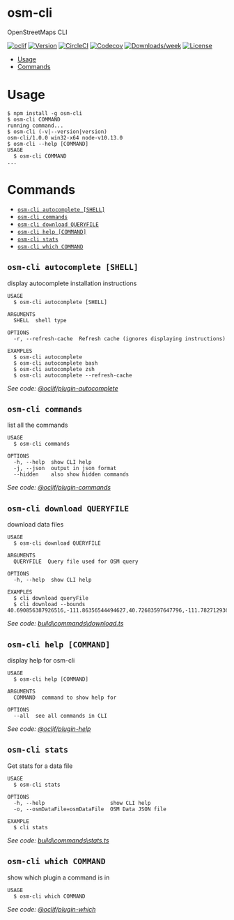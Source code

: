 osm-cli
=======

OpenStreetMaps CLI

[![oclif](https://img.shields.io/badge/cli-oclif-brightgreen.svg)](https://oclif.io)
[![Version](https://img.shields.io/npm/v/osm-cli.svg)](https://npmjs.org/package/osm-cli)
[![CircleCI](https://circleci.com/gh/joshball/ball-maps/tree/master.svg?style=shield)](https://circleci.com/gh/joshball/ball-maps/tree/master)
[![Codecov](https://codecov.io/gh/joshball/ball-maps/branch/master/graph/badge.svg)](https://codecov.io/gh/joshball/ball-maps)
[![Downloads/week](https://img.shields.io/npm/dw/osm-cli.svg)](https://npmjs.org/package/osm-cli)
[![License](https://img.shields.io/npm/l/osm-cli.svg)](https://github.com/joshball/ball-maps/blob/master/package.json)

<!-- toc -->
* [Usage](#usage)
* [Commands](#commands)
<!-- tocstop -->
# Usage
<!-- usage -->
```sh-session
$ npm install -g osm-cli
$ osm-cli COMMAND
running command...
$ osm-cli (-v|--version|version)
osm-cli/1.0.0 win32-x64 node-v10.13.0
$ osm-cli --help [COMMAND]
USAGE
  $ osm-cli COMMAND
...
```
<!-- usagestop -->
# Commands
<!-- commands -->
* [`osm-cli autocomplete [SHELL]`](#osm-cli-autocomplete-shell)
* [`osm-cli commands`](#osm-cli-commands)
* [`osm-cli download QUERYFILE`](#osm-cli-download-queryfile)
* [`osm-cli help [COMMAND]`](#osm-cli-help-command)
* [`osm-cli stats`](#osm-cli-stats)
* [`osm-cli which COMMAND`](#osm-cli-which-command)

## `osm-cli autocomplete [SHELL]`

display autocomplete installation instructions

```
USAGE
  $ osm-cli autocomplete [SHELL]

ARGUMENTS
  SHELL  shell type

OPTIONS
  -r, --refresh-cache  Refresh cache (ignores displaying instructions)

EXAMPLES
  $ osm-cli autocomplete
  $ osm-cli autocomplete bash
  $ osm-cli autocomplete zsh
  $ osm-cli autocomplete --refresh-cache
```

_See code: [@oclif/plugin-autocomplete](https://github.com/oclif/plugin-autocomplete/blob/v0.1.0/src\commands\autocomplete\index.ts)_

## `osm-cli commands`

list all the commands

```
USAGE
  $ osm-cli commands

OPTIONS
  -h, --help  show CLI help
  -j, --json  output in json format
  --hidden    also show hidden commands
```

_See code: [@oclif/plugin-commands](https://github.com/oclif/plugin-commands/blob/v1.2.2/src\commands\commands.ts)_

## `osm-cli download QUERYFILE`

download data files

```
USAGE
  $ osm-cli download QUERYFILE

ARGUMENTS
  QUERYFILE  Query file used for OSM query

OPTIONS
  -h, --help  show CLI help

EXAMPLES
  $ cli download queryFile
  $ cli download --bounds 40.690856387926516,-111.86356544494627,40.72683597647796,-111.78271293640137
```

_See code: [build\commands\download.ts](https://github.com/joshball/ball-maps/blob/v1.0.0/build\commands\download.ts)_

## `osm-cli help [COMMAND]`

display help for osm-cli

```
USAGE
  $ osm-cli help [COMMAND]

ARGUMENTS
  COMMAND  command to show help for

OPTIONS
  --all  see all commands in CLI
```

_See code: [@oclif/plugin-help](https://github.com/oclif/plugin-help/blob/v2.1.3/src\commands\help.ts)_

## `osm-cli stats`

Get stats for a data file

```
USAGE
  $ osm-cli stats

OPTIONS
  -h, --help                     show CLI help
  -o, --osmDataFile=osmDataFile  OSM Data JSON file

EXAMPLE
  $ cli stats
```

_See code: [build\commands\stats.ts](https://github.com/joshball/ball-maps/blob/v1.0.0/build\commands\stats.ts)_

## `osm-cli which COMMAND`

show which plugin a command is in

```
USAGE
  $ osm-cli which COMMAND
```

_See code: [@oclif/plugin-which](https://github.com/oclif/plugin-which/blob/v1.0.3/src\commands\which.ts)_
<!-- commandsstop -->
